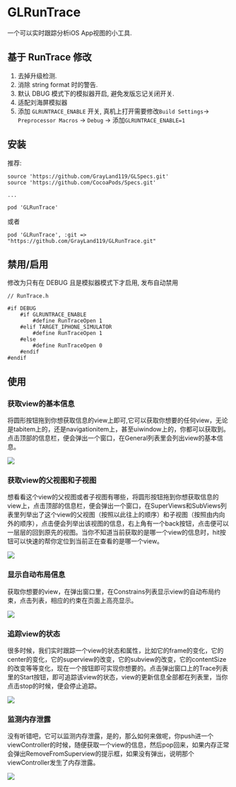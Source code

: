 # GLRunTrace
一个可以实时跟踪分析iOS App视图的小工具.

## 基于 RunTrace 修改

1. 去掉升级检测.
2. 消除 string format 时的警告.
3. 默认 DBUG 模式下的模拟器开启, 避免发版忘记关闭开关.
4. 适配刘海屏模拟器
5. 添加 `GLRUNTRACE_ENABLE` 开关, 真机上打开需要修改`Build Settings`-> `Preprocessor Macros` -> `Debug` ->  添加`GLRUNTRACE_ENABLE=1`



## 安装

推荐:

```
source 'https://github.com/GrayLand119/GLSpecs.git'
source 'https://github.com/CocoaPods/Specs.git'

...

pod 'GLRunTrace'
```

或者

```
pod 'GLRunTrace', :git => "https://github.com/GrayLand119/GLRunTrace.git"
```

## 禁用/启用

修改为只有在 DEBUG 且是模拟器模式下才启用, 发布自动禁用

```
// RunTrace.h

#if DEBUG
    #if GLRUNTRACE_ENABLE
        #define RunTraceOpen 1
    #elif TARGET_IPHONE_SIMULATOR
        #define RunTraceOpen 1
    #else
        #define RunTraceOpen 0
    #endif
#endif
```

## 使用
### 获取view的基本信息
将圆形按钮拖到你想获取信息的view上即可,它可以获取你想要的任何view，无论是tabitem上的，还是navigationitem上，甚至uiwindow上的，你都可以获取到。点击顶部的信息栏，便会弹出一个窗口，在General列表里会列出view的基本信息。

![](https://github.com/grayland119/RunTrace/raw/master/Resource/1.gif)

### 获取view的父视图和子视图

想看看这个view的父视图或者子视图有哪些，将圆形按钮拖到你想获取信息的view上，点击顶部的信息栏，便会弹出一个窗口，在SuperViews和SubViews列表里列举出了这个view的父视图（按照以此往上的顺序）和子视图（按照由内向外的顺序），点击便会列举出该视图的信息，右上角有一个back按钮，点击便可以一层层的回到原先的视图。当你不知道当前获取的是哪一个view的信息时，hit按钮可以快速的帮你定位到当前正在查看的是哪一个view。

![](https://github.com/grayland119/RunTrace/raw/master/Resource/2.gif)

### 显示自动布局信息

获取你想要的view，在弹出窗口里，在Constrains列表显示view的自动布局约束，点击列表，相应的约束在页面上高亮显示。

![](https://github.com/grayland119/RunTrace/raw/master/Resource/3.gif)

### 追踪view的状态

很多时候，我们实时跟踪一个view的状态和属性，比如它的frame的变化，它的center的变化，它的superview的改变，它的subview的改变，它的contentSize的改变等等变化，现在一个按钮即可实现你想要的。点击弹出窗口上的Trace列表里的Start按钮，即可追踪该view的状态，view的更新信息全部都在列表里，当你点击stop的时候，便会停止追踪。

![](https://github.com/grayland119/RunTrace/raw/master/Resource/4.gif)

### 监测内存泄露

没有听错吧，它可以监测内存泄露，是的，那么如何来做呢，你push进一个viewController的时候，随便获取一个view的信息，然后pop回来，如果内存正常会弹出RemoveFromSuperview的提示框，如果没有弹出，说明那个viewController发生了内存泄露。

![](https://github.com/grayland119/RunTrace/raw/master/Resource/5.gif)
